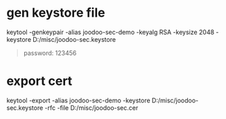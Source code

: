 # gen keystore file

keytool -genkeypair -alias joodoo-sec-demo -keyalg RSA -keysize 2048 -keystore D:/misc/joodoo-sec.keystore

> password: 123456

# export cert

keytool -export -alias joodoo-sec-demo -keystore D:/misc/joodoo-sec.keystore -rfc -file D:/misc/joodoo-sec.cer